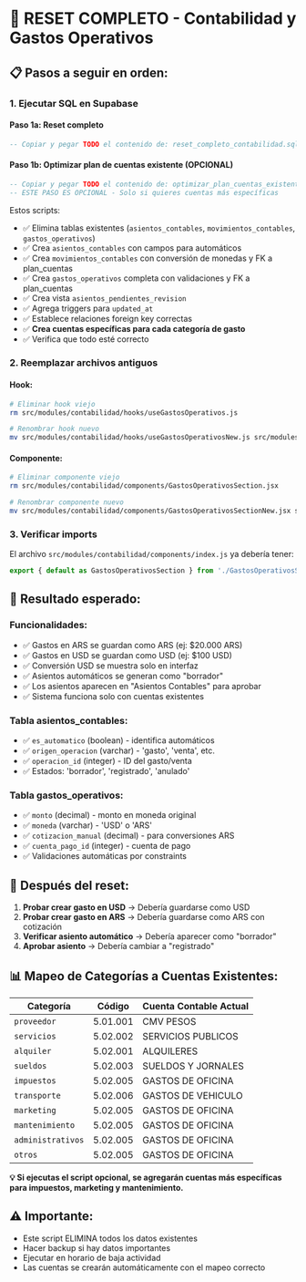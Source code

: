 # 🔄 RESET COMPLETO - Contabilidad y Gastos Operativos

## 📋 Pasos a seguir en orden:

### 1. **Ejecutar SQL en Supabase**

#### Paso 1a: Reset completo
```sql
-- Copiar y pegar TODO el contenido de: reset_completo_contabilidad.sql
```

#### Paso 1b: Optimizar plan de cuentas existente (OPCIONAL)
```sql
-- Copiar y pegar TODO el contenido de: optimizar_plan_cuentas_existente.sql
-- ESTE PASO ES OPCIONAL - Solo si quieres cuentas más específicas
```

Estos scripts:
- ✅ Elimina tablas existentes (`asientos_contables`, `movimientos_contables`, `gastos_operativos`)
- ✅ Crea `asientos_contables` con campos para automáticos
- ✅ Crea `movimientos_contables` con conversión de monedas y FK a plan_cuentas
- ✅ Crea `gastos_operativos` completa con validaciones y FK a plan_cuentas
- ✅ Crea vista `asientos_pendientes_revision`
- ✅ Agrega triggers para `updated_at`
- ✅ Establece relaciones foreign key correctas
- ✅ **Crea cuentas específicas para cada categoría de gasto**
- ✅ Verifica que todo esté correcto

### 2. **Reemplazar archivos antiguos**

#### Hook:
```bash
# Eliminar hook viejo
rm src/modules/contabilidad/hooks/useGastosOperativos.js

# Renombrar hook nuevo
mv src/modules/contabilidad/hooks/useGastosOperativosNew.js src/modules/contabilidad/hooks/useGastosOperativos.js
```

#### Componente:
```bash
# Eliminar componente viejo
rm src/modules/contabilidad/components/GastosOperativosSection.jsx

# Renombrar componente nuevo
mv src/modules/contabilidad/components/GastosOperativosSectionNew.jsx src/modules/contabilidad/components/GastosOperativosSection.jsx
```

### 3. **Verificar imports**
El archivo `src/modules/contabilidad/components/index.js` ya debería tener:
```js
export { default as GastosOperativosSection } from './GastosOperativosSection';
```

## 🎯 **Resultado esperado:**

### **Funcionalidades:**
- ✅ Gastos en ARS se guardan como ARS (ej: $20.000 ARS)
- ✅ Gastos en USD se guardan como USD (ej: $100 USD)
- ✅ Conversión USD se muestra solo en interfaz
- ✅ Asientos automáticos se generan como "borrador"
- ✅ Los asientos aparecen en "Asientos Contables" para aprobar
- ✅ Sistema funciona solo con cuentas existentes

### **Tabla asientos_contables:**
- ✅ `es_automatico` (boolean) - identifica automáticos
- ✅ `origen_operacion` (varchar) - 'gasto', 'venta', etc.
- ✅ `operacion_id` (integer) - ID del gasto/venta
- ✅ Estados: 'borrador', 'registrado', 'anulado'

### **Tabla gastos_operativos:**
- ✅ `monto` (decimal) - monto en moneda original
- ✅ `moneda` (varchar) - 'USD' o 'ARS'
- ✅ `cotizacion_manual` (decimal) - para conversiones ARS
- ✅ `cuenta_pago_id` (integer) - cuenta de pago
- ✅ Validaciones automáticas por constraints

## 🚀 **Después del reset:**

1. **Probar crear gasto en USD** → Debería guardarse como USD
2. **Probar crear gasto en ARS** → Debería guardarse como ARS con cotización
3. **Verificar asiento automático** → Debería aparecer como "borrador"
4. **Aprobar asiento** → Debería cambiar a "registrado"

## 📊 **Mapeo de Categorías a Cuentas Existentes:**

| Categoría | Código | Cuenta Contable Actual |
|-----------|--------|------------------------|
| `proveedor` | 5.01.001 | CMV PESOS |
| `servicios` | 5.02.002 | SERVICIOS PUBLICOS |
| `alquiler` | 5.02.001 | ALQUILERES |
| `sueldos` | 5.02.003 | SUELDOS Y JORNALES |
| `impuestos` | 5.02.005 | GASTOS DE OFICINA |
| `transporte` | 5.02.006 | GASTOS DE VEHICULO |
| `marketing` | 5.02.005 | GASTOS DE OFICINA |
| `mantenimiento` | 5.02.005 | GASTOS DE OFICINA |
| `administrativos` | 5.02.005 | GASTOS DE OFICINA |
| `otros` | 5.02.005 | GASTOS DE OFICINA |

**💡 Si ejecutas el script opcional, se agregarán cuentas más específicas para impuestos, marketing y mantenimiento.**

## ⚠️ **Importante:**
- Este script ELIMINA todos los datos existentes
- Hacer backup si hay datos importantes
- Ejecutar en horario de baja actividad
- Las cuentas se crearán automáticamente con el mapeo correcto